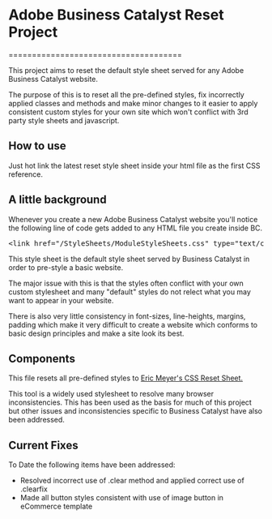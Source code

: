 <h1>Adobe Business Catalyst Reset Project</h1>
=====================================

<p>This project aims to reset the default style sheet served for any Adobe Business Catalyst website.</p>
<p>The purpose of this is to reset all the pre-defined styles, fix incorrectly applied classes and methods and make minor changes to it easier to apply consistent custom styles for your own site which won't conflict with 3rd party style sheets and javascript.</p>

<h2>How to use</h2>
<p>Just hot link the latest reset style sheet inside your html file as the first CSS reference.</p>
<!--
&lt;link href="/StyleSheets/ModuleStyleSheets.css" type="text/css" rel="StyleSheet" /&gt;
-->
<h2>A little background</h2>
<p>Whenever you create a new Adobe Business Catalyst website you'll notice the following line of code gets added to any HTML file you create inside BC.
<pre>
&lt;link href="/StyleSheets/ModuleStyleSheets.css" type="text/css" rel="StyleSheet" /&gt;
</pre>
<p>This style sheet is the default style sheet served by Business Catalyst in order to pre-style a basic website.</p>
<p>The major issue with this is that the styles often conflict with your own custom stylesheet and many "default" styles do not relect what you may want to appear in your website.</p>
<p>There is also very little consistency in font-sizes, line-heights, margins, padding which make it very difficult to create a website which conforms to basic design principles and make a site look its best.</p>
<h2>Components</h2>
<p>This file resets all pre-defined styles to <a href="http://meyerweb.com/eric/tools/css/reset/" target="_blank">Eric Meyer's CSS Reset Sheet.</a></p>
<p>This tool is a widely used stylesheet to resolve many browser inconsistencies. This has been used as the basis for much of this project but other issues and inconsistencies specific to Business Catalyst have also been addressed.</p>
<h2>Current Fixes</h2>
<p>To Date the following items have been addressed:</p>
<ul>
<li>Resolved incorrect use of .clear method and applied correct use of .clearfix</li>
<li>Made all button styles consistent with use of image button in eCommerce template</li>
</ul>
